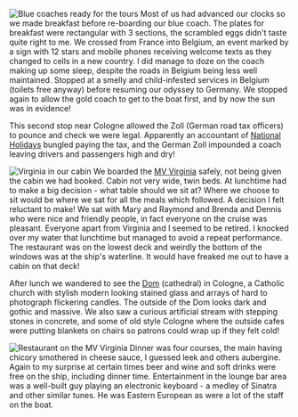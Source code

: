 ![Blue coaches ready for the tours](DSCF4645.JPG)
Most of us had advanced our clocks
so we made breakfast before re-boarding our blue coach.  The plates
for breakfast were rectangular with 3 sections, the scrambled eggs
didn't taste quite right to me.  We crossed
from France into Belgium, an event marked by a sign with 12 stars
and mobile phones receiving welcome texts as they changed to cells
in a new country.  I did manage to doze on the coach making up some
sleep, despite the roads in Belgium being less well maintained.
Stopped at a smelly and child-infested services in Belgium (toilets
free anyway) before resuming our odyssey to Germany.  We stopped
again to allow the gold coach to get to the boat first, and by now
the sun was in evidence!

This second stop near Cologne allowed the Zoll (German road tax
officers) to pounce and check we were legal.  Apparently
an accountant of [National Holidays](https://www.nationalholidays.com)
bungled paying the tax, and the German Zoll impounded a coach
leaving drivers and passengers high and dry!

![Virginia in our cabin](DSCF4653.JPG)
We boarded the [MV Virginia](http://www.transriverline.com/our-ships/mv-virginia/)
safely, not being given the cabin we had booked.  Cabin not very wide,
twin beds.  At lunchtime had to make a big decision - what table should
we sit at?  Where we choose to sit would be where we sat for all the
meals which followed.  A decision I felt reluctant to make!  We sat
with Mary and Raymond and Brenda and Dennis who were nice and friendly
people, in fact everyone on the cruise was pleasant.  Everyone apart from
Virginia and I seemed to be retired.  I knocked over my water that
lunchtime but managed to avoid a repeat performance.  The restaurant was
on the lowest deck and weirdly the bottom of the windows was at the ship's
waterline.  It would have freaked me out to have a cabin on that deck!

After lunch we wandered to see the [Dom](https://www.koelner-dom.de/index.php?id=19167&L=1) (cathedral) in Cologne,
a Catholic church with stylish modern looking stained glass and arrays
of hard to photograph flickering candles.  The outside of the Dom looks
dark and gothic and massive.  We also saw a curious artificial stream
with stepping stones in concrete, and some of old style Cologne where
the outside cafes were putting blankets on chairs so patrons could
wrap up if they felt cold!

![Restaurant on the MV Virginia](DSCF4651.JPG)
Dinner was four courses, the main having chicory smothered in cheese sauce,
I guessed leek and others aubergine.  Again to my surprise at certain times
beer and wine and soft drinks were free on the ship, including dinner
time.  Entertainment in the lounge bar area was a well-built guy playing
an electronic keyboard - a medley of Sinatra and other similar tunes.
He was Eastern European as were a lot of the staff on the boat.

